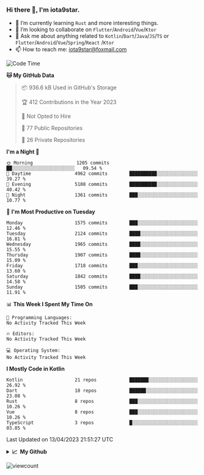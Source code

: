 ### Hi there 👋, I'm iota9star.

- 🌱 I’m currently learning `Rust` and more interesting things.
- 👯 I’m looking to collaborate on `Flutter`/`Android`/`Vue`/`Ktor`
- 💬 Ask me about anything related to `Kotlin`/`Dart`/`Java`/`JS`/`TS` or `Flutter`/`Android`/`Vue`/`Spring`/`React`
  /`Ktor`
- 📫 How to reach me: [iota9star@foxmail.com](iota9star@foxmail.com)



<!--START_SECTION:waka-->
![Code Time](http://img.shields.io/badge/Code%20Time-3%2C090%20hrs%2054%20mins-blue)

**🐱 My GitHub Data** 

> 📦 936.6 kB Used in GitHub's Storage 
 > 
> 🏆 412 Contributions in the Year 2023
 > 
> 🚫 Not Opted to Hire
 > 
> 📜 77 Public Repositories 
 > 
> 🔑 26 Private Repositories 
 > 
**I'm a Night 🦉** 

```text
🌞 Morning                1205 commits        ██░░░░░░░░░░░░░░░░░░░░░░░   09.54 % 
🌆 Daytime                4962 commits        ██████████░░░░░░░░░░░░░░░   39.27 % 
🌃 Evening                5108 commits        ██████████░░░░░░░░░░░░░░░   40.42 % 
🌙 Night                  1361 commits        ███░░░░░░░░░░░░░░░░░░░░░░   10.77 % 
```
📅 **I'm Most Productive on Tuesday** 

```text
Monday                   1575 commits        ███░░░░░░░░░░░░░░░░░░░░░░   12.46 % 
Tuesday                  2124 commits        ████░░░░░░░░░░░░░░░░░░░░░   16.81 % 
Wednesday                1965 commits        ████░░░░░░░░░░░░░░░░░░░░░   15.55 % 
Thursday                 1907 commits        ████░░░░░░░░░░░░░░░░░░░░░   15.09 % 
Friday                   1718 commits        ███░░░░░░░░░░░░░░░░░░░░░░   13.60 % 
Saturday                 1842 commits        ████░░░░░░░░░░░░░░░░░░░░░   14.58 % 
Sunday                   1505 commits        ███░░░░░░░░░░░░░░░░░░░░░░   11.91 % 
```


📊 **This Week I Spent My Time On** 

```text
💬 Programming Languages: 
No Activity Tracked This Week

🔥 Editors: 
No Activity Tracked This Week

💻 Operating System: 
No Activity Tracked This Week
```

**I Mostly Code in Kotlin** 

```text
Kotlin                   21 repos            ███████░░░░░░░░░░░░░░░░░░   26.92 % 
Dart                     18 repos            ██████░░░░░░░░░░░░░░░░░░░   23.08 % 
Rust                     8 repos             ███░░░░░░░░░░░░░░░░░░░░░░   10.26 % 
Vue                      8 repos             ███░░░░░░░░░░░░░░░░░░░░░░   10.26 % 
TypeScript               3 repos             █░░░░░░░░░░░░░░░░░░░░░░░░   03.85 % 
```




 Last Updated on 13/04/2023 21:51:27 UTC
<!--END_SECTION:waka-->

<details>
  <summary><b>📈&nbsp;&nbsp;My Github</b></summary>
  <br>
  <img src='https://github-profile-trophy.vercel.app/?username=iota9star'>
  <img src='https://bad-apple-github-readme.vercel.app/api?show_bg=1&username=iota9star&hide_title=true'>
  <img src='http://cr-skills-chart-widget.azurewebsites.net/api/api?username=iota9star'>
</details>


![viewcount](https://count.getloli.com/get/@iota9star?theme=rule34)
